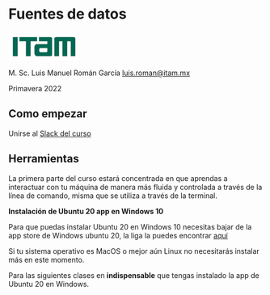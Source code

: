 # Fuentes de datos

![](./course_generals/itam_logo.png)

M. Sc. Luis Manuel Román García luis.roman@itam.mx

Primavera 2022

## Como empezar

Unirse al [Slack del curso](https://join.slack.com/t/nuevoespaciod-esb7307/shared_invite/zt-ypcr93mo-1qEXusvPXQg7XiKtWHybsw)

## Herramientas

La primera parte del curso estará concentrada en que aprendas a interactuar con tu máquina de manera más fluida y controlada a través de la línea de comando, misma que se utiliza a través de la terminal.


**Instalación de Ubuntu 20 app en Windows 10**

Para que puedas instalar Ubuntu 20 en Windows 10 necesitas bajar de la app store de Windows ubuntu 20, la liga la puedes encontrar [aquí](https://www.microsoft.com/es-mx/p/ubuntu-2004-lts/9n6svws3rx71#activetab=pivot:overviewtab)


Si tu sistema operativo es MacOS o mejor aún Linux no necesitarás instalar más en este momento.


Para las siguientes clases en **indispensable** que tengas instalado la app de Ubuntu 20 en Windows.
